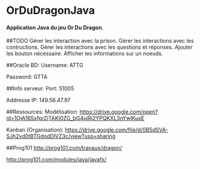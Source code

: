 # OrDuDragonJava
#### Application Java du jeu Or Du Dragon.

##TODO
Gérer les interaction avec la prison.
Gérer les interactions avec les contructions.
Gérer les interactions avec les questions et réponses.
Ajouter les bouton nécessaire.
Afficher les informations sur un noeuds.

##Oracle BD: 
Username: ATTG

Password: GTTA

##Info serveur:
Port: 51005

Addresse IP: 149.56.47.97

##Ressources:
Modélisation: https://drive.google.com/open?id=1OjA16SxfprZjTAKI0ZG_bG4ujRj2YPQKXL3nYwlKusE

Kanban (Organisation): https://drive.google.com/file/d/0B5dSVA-SJh2vd0tBTGdodDlVZ3c/view?usp=sharing

##Prog101
http://prog101.com/travaux/dragon/

http://prog101.com/modules/java/javafx/
